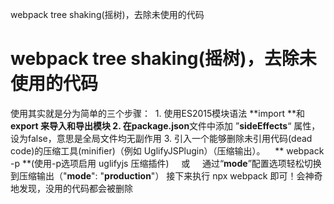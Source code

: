 webpack tree shaking(摇树)，去除未使用的代码

# webpack tree shaking(摇树)，去除未使用的代码



使用其实就是分为简单的三个步骤：
 1. 使用ES2015模块语法
**import **和 **export **来导入和导出模块
2. 在**package.json**文件中添加 ”**sideEffects**“ 属性，设为false，意思是全局文件均无副作用
3. 引入一个能够删除未引用代码(dead code)的压缩工具(minifier)（例如 UglifyJSPlugin）（压缩输出）。
   ** webpack -p **(使用-p选项启用 uglifyjs 压缩插件)
    或
    通过“**mode**”配置选项轻松切换到压缩输出（"**mode**": "**production**"）
接下来执行 npx webpack 即可！会神奇地发现，没用的代码都会被删除